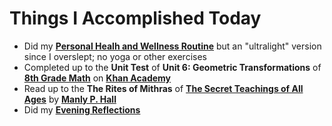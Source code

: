 # Things I Accomplished Today

- Did my **[Personal Healh and Wellness Routine](../../routines/2024/personal-health-and-wellness-routine/personal-health-and-wellness-routine-2024-week-16)** but an "ultralight" version since I overslept; no yoga or other exercises
- Completed up to the **Unit Test** of **Unit 6: Geometric Transformations** of **[8th Grade Math](https://www.khanacademy.org/math/cc-eighth-grade-math)** on **[Khan Academy](https://www.khanacademy.org)**
- Read up to the **The Rites of Mithras** of **[The Secret Teachings of All Ages](https://www.goodreads.com/book/show/183683.The_Secret_Teachings_of_All_Ages)** by **[Manly P. Hall](https://www.goodreads.com/author/show/40220.Manly_P_Hall)**
- Did my **[Evening Reflections](../../routines/evening-reflections.md)**
